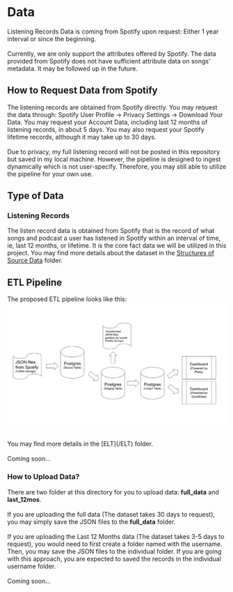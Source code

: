 # Data
Listening Records Data is coming from Spotify upon request: Either 1 year interval or since the beginning.
<br><br>
Currently, we are only support the attributes offered by Spotify. The data provided from Spotify does not have sufficient attribute data on songs' metadata. It may be followed up in the future.

## How to Request Data from Spotify
The listening records are obtained from Spotify directly. You may request the data through: Spotify User Profile -> Privacy Settings -> Download Your Data. You may request your Account Data, including last 12 months of listening records, in about 5 days. You may also request your Spotify lifetime records, although it may take up to 30 days.
<br><br>
Due to privacy, my full listening record will not be posted in this repository but saved in my local machine. However, the pipeline is designed to ingest dynamically which is not user-specify. Therefore, you may still able to utilize the pipeline for your own use.

## Type of Data
### Listening Records
The listen record data is obtained from Spotify that is the record of what songs and podcast a user has listened in Spotify within an interval of time, ie, last 12 months, or lifetime. It is the core fact data we will be utilized in this project. You may find more details about the dataset in the [Structures of Source Data](/Structure) folder.

## ETL Pipeline
The proposed ETL pipeline looks like this:
<img src=etl_pipeline.png>

<br>
You may find more details in the [ELT](/ELT) folder.
<br><br>
Coming soon...

### How to Upload Data?
There are two folder at this directory for you to upload data: <b>full_data</b> and <b>last_12mos</b>.
<br><br>
If you are uploading the full data (The dataset takes 30 days to request), you may simply save the JSON files to the <b>full_data</b> folder.
<br><br>
If you are uploading the Last 12 Months data (The dataset takes 3-5 days to request), you would need to first create a folder named with the username. Then, you may save the JSON files to the individual folder. If you are going with this approach, you are expected to saved the records in the individual username folder.
<br><br>
Coming soon...